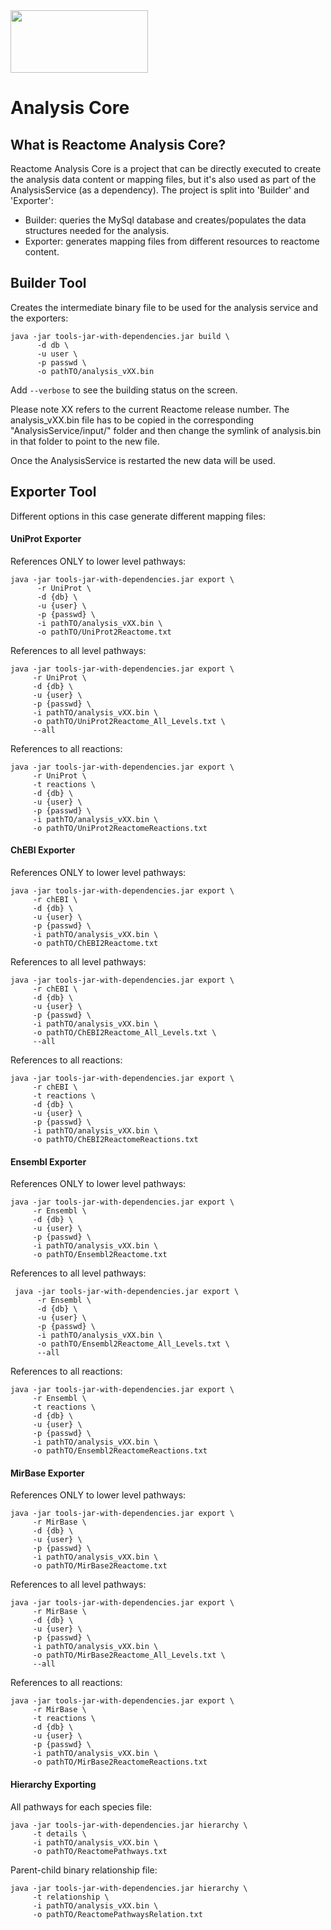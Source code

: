 <img src=https://cloud.githubusercontent.com/assets/6883670/22938783/bbef4474-f2d4-11e6-92a5-07c1a6964491.png width=220 height=100 />

# Analysis Core

## What is Reactome Analysis Core?
Reactome Analysis Core is a project that can be directly executed to create the analysis data content or mapping files,
but it's also used as part of the AnalysisService (as a dependency).
The project is split into 'Builder' and 'Exporter':
  * Builder: queries the MySql database and creates/populates the data structures needed for the analysis.
  * Exporter: generates mapping files from different resources to reactome content.

## Builder Tool

Creates the intermediate binary file to be used for the analysis service and the exporters:

```console
java -jar tools-jar-with-dependencies.jar build \
      -d db \ 
      -u user \
      -p passwd \
      -o pathTO/analysis_vXX.bin
```

Add ```--verbose``` to see the building status on the screen.

Please note XX refers to the current Reactome release number. The analysis_vXX.bin file has to be copied in the 
corresponding "AnalysisService/input/" folder and then change the symlink of analysis.bin in that folder to point
to the new file.

Once the AnalysisService is restarted the new data will be used.

## Exporter Tool

Different options in this case generate different mapping files:

#### UniProt Exporter

References ONLY to lower level pathways:

```console
java -jar tools-jar-with-dependencies.jar export \
      -r UniProt \
      -d {db} \
      -u {user} \
      -p {passwd} \
      -i pathTO/analysis_vXX.bin \
      -o pathTO/UniProt2Reactome.txt
```

References to all level pathways:

```console
java -jar tools-jar-with-dependencies.jar export \
     -r UniProt \
     -d {db} \
     -u {user} \
     -p {passwd} \
     -i pathTO/analysis_vXX.bin \
     -o pathTO/UniProt2Reactome_All_Levels.txt \
     --all
```

References to all reactions:

```console
java -jar tools-jar-with-dependencies.jar export \
     -r UniProt \
     -t reactions \
     -d {db} \
     -u {user} \
     -p {passwd} \
     -i pathTO/analysis_vXX.bin \
     -o pathTO/UniProt2ReactomeReactions.txt
```

#### ChEBI Exporter

References ONLY to lower level pathways:

```console
java -jar tools-jar-with-dependencies.jar export \
     -r chEBI \
     -d {db} \
     -u {user} \
     -p {passwd} \
     -i pathTO/analysis_vXX.bin \
     -o pathTO/ChEBI2Reactome.txt
```

References to all level pathways:

```console
java -jar tools-jar-with-dependencies.jar export \
     -r chEBI \
     -d {db} \
     -u {user} \
     -p {passwd} \
     -i pathTO/analysis_vXX.bin \
     -o pathTO/ChEBI2Reactome_All_Levels.txt \
     --all
```

References to all reactions:
    
```console
java -jar tools-jar-with-dependencies.jar export \
     -r chEBI \
     -t reactions \
     -d {db} \
     -u {user} \
     -p {passwd} \
     -i pathTO/analysis_vXX.bin \
     -o pathTO/ChEBI2ReactomeReactions.txt
```

#### Ensembl Exporter

References ONLY to lower level pathways:

```console
java -jar tools-jar-with-dependencies.jar export \
     -r Ensembl \
     -d {db} \
     -u {user} \
     -p {passwd} \
     -i pathTO/analysis_vXX.bin \
     -o pathTO/Ensembl2Reactome.txt
```

References to all level pathways:

```console
 java -jar tools-jar-with-dependencies.jar export \
      -r Ensembl \
      -d {db} \
      -u {user} \
      -p {passwd} \
      -i pathTO/analysis_vXX.bin \
      -o pathTO/Ensembl2Reactome_All_Levels.txt \
      --all
```

References to all reactions:
    
```console    
java -jar tools-jar-with-dependencies.jar export \
     -r Ensembl \
     -t reactions \
     -d {db} \
     -u {user} \
     -p {passwd} \
     -i pathTO/analysis_vXX.bin \
     -o pathTO/Ensembl2ReactomeReactions.txt
```

#### MirBase Exporter

References ONLY to lower level pathways:

```console
java -jar tools-jar-with-dependencies.jar export \
     -r MirBase \
     -d {db} \
     -u {user} \
     -p {passwd} \
     -i pathTO/analysis_vXX.bin \
     -o pathTO/MirBase2Reactome.txt
```

References to all level pathways:

```console
java -jar tools-jar-with-dependencies.jar export \
     -r MirBase \
     -d {db} \
     -u {user} \
     -p {passwd} \
     -i pathTO/analysis_vXX.bin \
     -o pathTO/MirBase2Reactome_All_Levels.txt \
     --all
```

References to all reactions:
    
```console    
java -jar tools-jar-with-dependencies.jar export \
     -r MirBase \
     -t reactions \
     -d {db} \
     -u {user} \
     -p {passwd} \
     -i pathTO/analysis_vXX.bin \
     -o pathTO/MirBase2ReactomeReactions.txt
```


#### Hierarchy Exporting

All pathways for each species file:

```console
java -jar tools-jar-with-dependencies.jar hierarchy \
     -t details \
     -i pathTO/analysis_vXX.bin \
     -o pathTO/ReactomePathways.txt
```

Parent-child binary relationship file:

```console
java -jar tools-jar-with-dependencies.jar hierarchy \
     -t relationship \
     -i pathTO/analysis_vXX.bin \
     -o pathTO/ReactomePathwaysRelation.txt
```
